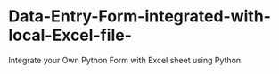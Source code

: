 # Data-Entry-Form-integrated-with-local-Excel-file-
Integrate your Own Python Form with Excel sheet using Python.
